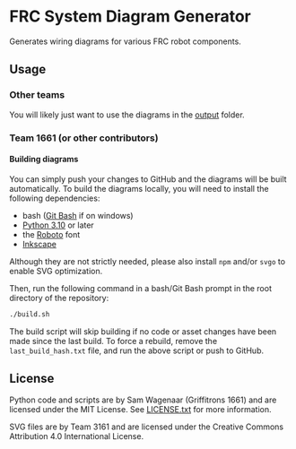 # FRC System Diagram Generator
Generates wiring diagrams for various FRC robot components.


## Usage
### Other teams
You will likely just want to use the diagrams in the [output](output) folder.

### Team 1661 (or other contributors)
#### Building diagrams
You can simply push your changes to GitHub and the diagrams will be built automatically.
To build the diagrams locally, you will need to install the following dependencies:
- bash ([Git Bash](https://git-scm.com/downloads/win) if on windows)
- [Python 3.10](https://www.python.org/) or later
- the [Roboto](https://fonts.google.com/specimen/Roboto) font
- [Inkscape](https://inkscape.org/)

Although they are not strictly needed, please also install `npm` and/or `svgo`
to enable SVG optimization.

Then, run the following command in a bash/Git Bash prompt in the root directory of the repository:
```bash
./build.sh
```

The build script will skip building if no code or asset changes have been made since the last build.
To force a rebuild, remove the `last_build_hash.txt` file, and run the above script or push to GitHub.


## License
Python code and scripts are by Sam Wagenaar (Griffitrons 1661) and are licensed under the MIT License.
See [LICENSE.txt](LICENSE.txt) for more information.

SVG files are by Team 3161 and are licensed under the Creative Commons Attribution 4.0 International License.
